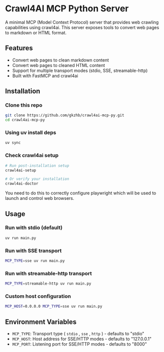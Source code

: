 # Crawl4AI MCP Python Server

A minimal MCP (Model Context Protocol) server that provides web crawling capabilities using crawl4ai. This server exposes tools to convert web pages to markdown or HTML format.

## Features
- Convert web pages to clean markdown content
- Convert web pages to cleaned HTML content
- Support for multiple transport modes (stdio, SSE, streamable-http)
- Built with FastMCP and crawl4ai

## Installation

### Clone this repo
```bash
git clone https://github.com/gkzhb/crawl4ai-mcp-py.git
cd crawl4ai-mcp-py
```

### Using uv install deps
```bash
uv sync
```

### Check crawl4ai setup

```bash
# Run post-installation setup
crawl4ai-setup

# Or verify your installation
crawl4ai-doctor
```

You need to do this to correctly configure playwright which will be used to launch and control web browsers.

## Usage

### Run with stdio (default)
```bash
uv run main.py
```

### Run with SSE transport
```bash
MCP_TYPE=sse uv run main.py
```

### Run with streamable-http transport
```bash
MCP_TYPE=streamable-http uv run main.py
```

### Custom host configuration
```bash
MCP_HOST=0.0.0.0 MCP_TYPE=sse uv run main.py
```

## Environment Variables
- `MCP_TYPE`: Transport type ( `stdio` , `sse` , `http` ) - defaults to "stdio"
- `MCP_HOST`: Host address for SSE/HTTP modes - defaults to "127.0.0.1"
- `MCP_PORT`: Listening port for SSE/HTTP modes - defaults to "8000"